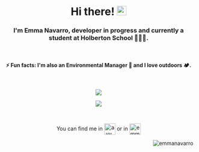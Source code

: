 <!-- Intro -->
<h1 align="center">Hi there! <img src="https://raw.githubusercontent.com/MartinHeinz/MartinHeinz/master/wave.gif" width="25px"></h1>

<h3 align="center">I'm Emma Navarro, developer in progress and currently a student at Holberton School 👩🏽‍💻.</h3>
<br>
<h4 align="center">⚡ Fun facts: I'm also an Environmental Manager 💚 and I love outdoors 🏕️.</h4>

<!-- GitHub Stats -->

<br>
<p align="center"><img align="center" src="https://github-readme-stats.vercel.app/api?username=emmanavarro&hide=stars&show_icons=true&theme=vue" /></p>
<p align="center"><img align="center" src="https://github-readme-stats.vercel.app/api/top-langs/?username=emmanavarro&layout=compact&theme=vue" /></p>


<!-- Social media -->

<br>
<p align="center">You can find me in
<a href="https://twitter.com/ayy_emma" target="_blank"><img align="center" src="https://cdn.jsdelivr.net/npm/simple-icons@3.0.1/icons/twitter.svg" alt="ayy_emma" height="30" width="30" /></a> or in <a href="https://linkedin.com/in/emmanavarromillan" target="_blank"><img align="center" src="https://cdn.jsdelivr.net/npm/simple-icons@3.0.1/icons/linkedin.svg" alt="emmanavarromillan" height="30" width="30" /></a>
</p>

<!-- Contador de visitas -->

<p align="right"> <img src="https://komarev.com/ghpvc/?username=emmanavarro&color=brightgreen&style=plastic" alt="emmanavarro" /></p>
